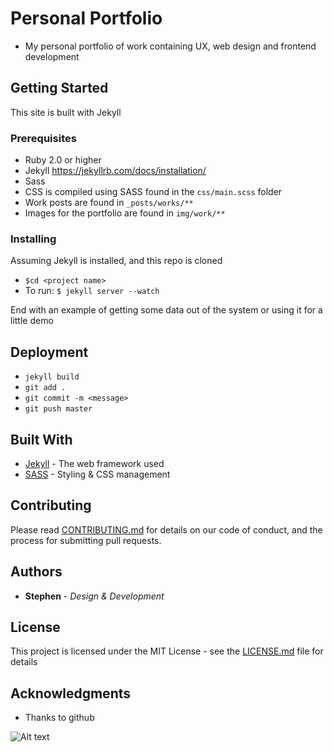 # Personal Portfolio

- My personal portfolio of work containing UX, web design and frontend development

## Getting Started

This site is built with Jekyll 

### Prerequisites

- Ruby 2.0 or higher
- Jekyll https://jekyllrb.com/docs/installation/
- Sass
- CSS is compiled using SASS found in the ```css/main.scss``` folder
- Work posts are found in ```_posts/works/**```
- Images for the portfolio are found in ```img/work/**```

### Installing

Assuming Jekyll is installed, and this repo is cloned
- ```$cd <project name>```
- To run: ```$ jekyll server --watch```

End with an example of getting some data out of the system or using it for a little demo

## Deployment

- ```jekyll build```
- ```git add .```
- ```git commit -m <message>```
- ```git push master```

## Built With

* [Jekyll](https://jekyllrb.com/) - The web framework used
* [SASS](https://sass-lang.com/) - Styling & CSS management

## Contributing

Please read [CONTRIBUTING.md](https://gist.github.com/PurpleBooth/b24679402957c63ec426) for details on our code of conduct, and the process for submitting pull requests.


## Authors

* **Stephen** - *Design & Development*

## License

This project is licensed under the MIT License - see the [LICENSE.md](LICENSE.md) file for details

## Acknowledgments

* Thanks to github

![Alt text](https://github.com/stephenherko/stephenherko.github.io/blob/master/img/screenshot.png)
